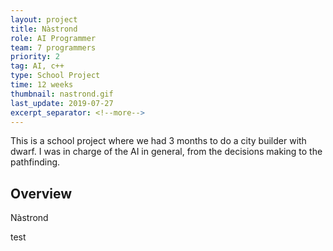 ```yaml
---
layout: project
title: Nàstrond
role: AI Programmer
team: 7 programmers
priority: 2
tag: AI, c++
type: School Project
time: 12 weeks
thumbnail: nastrond.gif
last_update: 2019-07-27
excerpt_separator: <!--more-->
---
```

This is a school project where we had 3 months to do a city builder with dwarf. I was in charge of the AI in general, from the decisions making to the pathfinding.
<!--more-->

## Overview
Nàstrond

test
